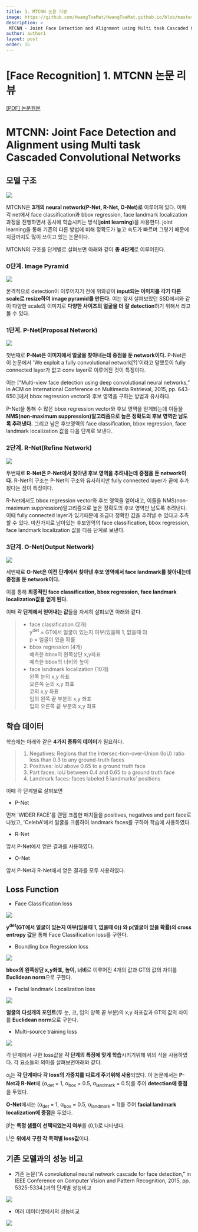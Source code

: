 ```yaml
---
title: 1. MTCNN 논문 리뷰
image: https://github.com/HwangToeMat/HwangToeMat.github.io/blob/master/Paper-Review/image/MTCNN/img0.png?raw=true
description: >
 MTCNN - Joint Face Detection and Alignment using Multi task Cascaded Convolutional Networks을 읽고 논문 주요내용을 정리해본다.
author: author1
layout: post
order: 15
---
```

# [Face Recognition] 1. MTCNN 논문 리뷰

<a href="https://arxiv.org/abs/1604.02878.pdf">[PDF] 논문원본</a>

# MTCNN: Joint Face Detection and Alignment using Multi task Cascaded Convolutional Networks

## 모델 구조

<img src="https://github.com/HwangToeMat/HwangToeMat.github.io/blob/master/Paper-Review/image/MTCNN/img1.png?raw=true" style="max-width:100%;margin-left: auto; margin-right: auto; display: block;">

MTCNN은 **3개의 neural network(P-Net, R-Net, O-Net)로** 이루어져 있다. 이때 각 net에서 face classification과 bbox regression, face landmark localization 과정을 진행하면서 동시에 학습시키는 방식(**joint learning**)을 사용한다. joint learning을 통해 기존의 다른 방법에 비해 정확도가 높고 속도가 빠르며 그렇기 때문에 지금까지도 많이 쓰이고 있는 논문이다. 

MTCNN의 구조를 단계별로 살펴보면 아래와 같이 **총 4단계**로 이루어진다.

### 0단계. Image Pyramid

<img src="https://github.com/HwangToeMat/HwangToeMat.github.io/blob/master/Paper-Review/image/MTCNN/img1_1.png?raw=true" style="max-width:100%;margin-left: auto; margin-right: auto; display: block;">

본격적으로 detection이 이루어지기 전에 위와같이 **input되는 이미지를 각기 다른 scale로 resize하여 image pyramid를 만든다.** 이는 앞서 살펴보았던 SSD에서와 같이 다양한 scale의 이미지로 **다양한 사이즈의 얼굴을 더 잘 detection**하기 위해서 라고 볼 수 있다.

### 1단계. P-Net(Proposal Network)

<img src="https://github.com/HwangToeMat/HwangToeMat.github.io/blob/master/Paper-Review/image/MTCNN/img2.png?raw=true" style="max-width:100%;margin-left: auto; margin-right: auto; display: block;">

첫번째로 **P-Net은 이미지에서 얼굴을 찾아내는데 중점을 둔 network이다.** P-Net은 이 논문에서 'We exploit a fully convolutional network[?]'이라고 말했듯이 fully connected layer가 없고 conv layer로 이루어진 것이 특징이다. 

이는 [“Multi-view face detection using deep convolutional neural networks,” in ACM on International Conference on Multimedia Retrieval, 2015, pp. 643-650.]에서 bbox regression vector와 후보 영역을 구하는 방법과 유사하다. 

P-Net을 통해 수 많은 bbox regression vector와 후보 영역을 얻게되는데 이들을 **NMS(non-maximum suppression)알고리즘으로 높은 정확도의 후보 영역만 남도록 추려낸다.** 그리고 남은 후보영역의 face classification, bbox regression, face landmark localization 값을 다음 단계로 보낸다.

### 2단계. R-Net(Refine Network)

<img src="https://github.com/HwangToeMat/HwangToeMat.github.io/blob/master/Paper-Review/image/MTCNN/img3.png?raw=true" style="max-width:100%;margin-left: auto; margin-right: auto; display: block;">

두번째로 **R-Net은 P-Net에서 찾아낸 후보 영역을 추려내는데 중점을 둔 network이다.** R-Net의 구조는 P-Net의 구조와 유사하지만 fully connected layer가 끝에 추가됬다는 점이 특징이다. 

R-Net에서도 bbox regression vector와 후보 영역을 얻어내고, 이들을 NMS(non-maximum suppression)알고리즘으로 높은 정확도의 후보 영역만 남도록 추려낸다. 이때 fully connected layer가 있기때문에 조금더 정확한 값을 추려낼 수 있다고 추측할 수 있다. 마찬가지로 남아있는 후보영역의 face classification, bbox regression, face landmark localization 값을 다음 단계로 보낸다.

### 3단계. O-Net(Output Network)

<img src="https://github.com/HwangToeMat/HwangToeMat.github.io/blob/master/Paper-Review/image/MTCNN/img4.png?raw=true" style="max-width:100%;margin-left: auto; margin-right: auto; display: block;">

세번째로 **O-Net은 이전 단계에서 찾아낸 후보 영역에서 face landmark를 찾아내는데 중점을 둔 network이다.**

이를 통해 **최종적인 face classification, bbox regression, face landmark localization값을 얻게 된다.**

이때 **각 단계에서 얻어내는 값**들을 자세히 살펴보면 아래와 같다.
> * face classification (2개)<br>
> y<sup>det</sup> = GT에서 얼굴이 있는지 여부(있을때 1, 없을때 0)<br>
> p = 얼굴이 있을 확률<br>
> * bbox regression (4개)<br>
> 예측한 bbox의 왼쪽상단 x,y좌표<br>
> 예측한 bbox의 너비와 높이<br>
> * face landmark localization (10개)<br>
> 왼쪽 눈의 x,y 좌표<br>
> 오른쪽 눈의 x,y 좌표<br>
> 코의 x,y 좌표<br>
> 입의 왼쪽 끝 부분의 x,y 좌표<br>
> 입의 오른쪽 끝 부분의 x,y 좌표<br>

## 학습 데이터

학습에는 아래와 같은 **4가지 종류의 데이터**가 필요하다.

> 01. Negatives: Regions that the Intersec-tion-over-Union (IoU) ratio less than 0.3 to any ground-truth faces<br>
> 02. Positives: IoU above 0.65 to a ground truth face<br>
> 03. Part faces: IoU between 0.4 and 0.65 to a ground truth face<br>
> 04. Landmark faces: faces labeled 5 landmarks’ positions<br>

이때 각 단계별로 살펴보면

* P-Net

먼저 'WIDER FACE'를 랜덤 크롭한 패치들을 positives, negatives and part face로 나눴고, 'CelebA'에서 얼굴을 크롭하여 landmark faces를 구하여 학습에 사용하였다.

* R-Net

앞서 P-Net에서 얻은 결과를 사용하였다.

* O-Net

앞서 P-Net과 R-Net에서 얻은 결과를 모두 사용하였다.

## Loss Function

* Face Classification loss

<img src="https://github.com/HwangToeMat/HwangToeMat.github.io/blob/master/Paper-Review/image/MTCNN/img6_1.png?raw=true" style="max-width:100%;margin-left: auto; margin-right: auto; display: block;">

**y<sup>det</sup>(GT에서 얼굴이 있는지 여부(있을때 1, 없을때 0)) 와 p(얼굴이 있을 확률)의 cross entropy 값**을 통해 Face Classification loss를 구한다.

* Bounding box Regression loss

<img src="https://github.com/HwangToeMat/HwangToeMat.github.io/blob/master/Paper-Review/image/MTCNN/img6_2.png?raw=true" style="max-width:100%;margin-left: auto; margin-right: auto; display: block;">

**bbox의 왼쪽상단 x,y좌표, 높이, 너비**로 이루어진 4개의 값과 GT의 값의 차이를 **Euclidean norm**으로 구한다.

* Facial landmark Localization loss

<img src="https://github.com/HwangToeMat/HwangToeMat.github.io/blob/master/Paper-Review/image/MTCNN/img6_3.png?raw=true" style="max-width:100%;margin-left: auto; margin-right: auto; display: block;">

**얼굴의 다섯개의 포인트**(두 눈, 코, 입의 양쪽 끝 부분)의 x,y 좌표값과 GT의 값의 차이를 **Euclidean norm**으로 구한다.

* Multi-source training loss

<img src="https://github.com/HwangToeMat/HwangToeMat.github.io/blob/master/Paper-Review/image/MTCNN/img6_4.png?raw=true" style="max-width:100%;margin-left: auto; margin-right: auto; display: block;">

각 단계에서 구한 loss값을 **각 단계의 특징에 맞게 학습**시키기위해 위의 식을 사용하였다. 각 요소들의 의미를 살펴보면아래와 같다.

&#945;<sub>j</sub>는 **각 단계마다 각 loss의 가중치를 다르게 주기위해 사용**되었다. 이 논문에서는 **P-Net과 R-Net**에 (&#945;<sub>det</sub> = 1, &#945;<sub>box</sub> = 0.5, &#945;<sub>landmark</sub> = 0.5)를 주어 **detection에 중점**을 두었다.

**O-Net**에서는 (&#945;<sub>det</sub> = 1, &#945;<sub>box</sub> = 0.5, &#945;<sub>landmark</sub> = 1)를 주어 **facial landmark localization에 중점**을 두었다.

&#946;<sup>j</sup>는 **특정 샘플이 선택되었는지 여부**를 (0,1)로 나타낸다.

L<sup>j</sup>은 **위에서 구한 각 목적별 loss값**이다.

## 기존 모델과의 성능 비교

* 기존 논문(“A convolutional neural network cascade for face detection,” in IEEE Conference on Computer Vision and Pattern Recognition, 2015, pp. 5325-5334.)과의 단계별 성능비교

<img src="https://github.com/HwangToeMat/HwangToeMat.github.io/blob/master/Paper-Review/image/MTCNN/img5.png?raw=true" style="max-width:100%;margin-left: auto; margin-right: auto; display: block;">

* 여러 데이터셋에서의 성능비교

<img src="https://github.com/HwangToeMat/HwangToeMat.github.io/blob/master/Paper-Review/image/MTCNN/img5.png?raw=true" style="max-width:100%;margin-left: auto; margin-right: auto; display: block;">
